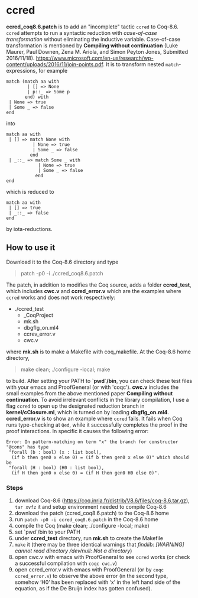 # ccred

**ccred_coq8.6.patch** is to add an "incomplete" tactic `ccred` to Coq-8.6. `ccred` attempts to run a syntactic reduction with *case-of-case transformation* without eliminating the inductive variable. Case-of-case transformation is
mentioned by **Compiling without continuation** (Luke Maurer, Paul Downen, Zena M. Ariola, and Simon Peyton Jones, Submitted 2016/11/18). https://www.microsoft.com/en-us/research/wp-content/uploads/2016/11/join-points.pdf. It is to transform nested `match`-expressions, for example 

```
match (match aa with
        | [] => None
        | p::_ => Some p
       end) with
 | None => true
 | Some _ => false
end
```

into 

```
match aa with
 | [] => match None with
          | None => true
          | Some _ => false
         end
 | _::_ => match Some _ with
            | None => true
            | Some _ => false
           end
end
```

which is reduced to 

```
match aa with
 | [] => true
 | _::_ => false
end
```
by iota-reductions. 

## How to use it

Download it to the Coq-8.6 directory and type  
> patch -p0 -i ./ccred_coq8.6.patch 

The patch, in addition to modifies the Coq source, adds a folder **ccred_test**, which includes **cwc.v** and **ccred_error.v** which are the examples where `ccred` works and does not work respectively:

* ./ccred_test
  * _CoqProject
  * mk.sh
  * dbgflg_on.ml4
  * ccrev_error.v
  * cwc.v

where **mk.sh** is to make a Makefile with coq_makefile. At the Coq-8.6 home directory, 

> make clean; ./configure -local; make 

to build. After setting your PATH to **\`pwd\`/bin**, you can check these test files with your emacs and ProofGeneral (or with 'coqc'). **cwc.v** includes the small examples from the above mentioned paper **Compiling without continuation**. To avoid irrelevant conflicts in the library compilation, I use a flag `ccred` to open up the designated reduction branch in **kernel/cClosure.ml**, which is turned on by loading **dbgflg_on.ml4**. **ccred_error.v** is to show an example where `ccred` fails. It fails when Coq runs type-checking at `Qed`, while it successfully completes the proof in the proof interactions. In specific it causes the following error: 

```
Error: In pattern-matching on term "x" the branch for constructor 
"@cons" has type
 "forall (b : bool) (x : list bool),
  (if b then gen0 x else 0) = (if b then gen0 x else 0)" which should be
 "forall (H : bool) (H0 : list bool),
  (if H then gen0 x else 0) = (if H then gen0 H0 else 0)".
```

### Steps 
1. download Coq-8.6 (https://coq.inria.fr/distrib/V8.6/files/coq-8.6.tar.gz), `tar xvfz` it and setup environment needed to compile Coq-8.6
1. download the patch (ccred_coq8.6.patch) to the Coq-8.6 home 
1. run `patch -p0 -i ccred_coq8.6.patch` in the Coq-8.6 home
1. compile the Coq (make clean; ./configure -local; make)
1. set \`pwd\`/bin to your PATH 
1. under **ccred_test** directory, run **mk.sh** to create the Makefile 
1. `make` it (there may be three identical warnings that *findlib: [WARNING] cannot read directory /dev/null: Not a directory*)
1. open cwc.v with emacs with ProofGeneral to see `ccred` works (or check a successful compilation with `coqc cwc.v`) 
1. open ccred_error.v with emacs with ProofGeneral (or by `coqc ccred_error.v`) to observe the above error (in the second type, somehow ‘H0’ has been replaced with ‘x’ in the left hand side of the equation, as if the De Bruijn index has gotten confused).
